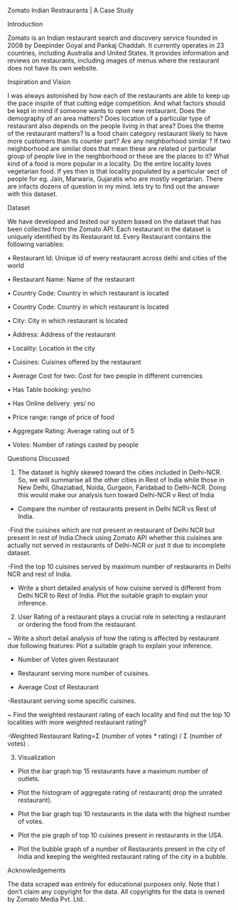 
Zomato Indian Restraurants | A Case Study

Introduction

Zomato is an Indian restaurant search and discovery service founded in 2008 by Deepinder Goyal and Pankaj Chaddah. It currently operates in 23 countries, including Australia and United States. It provides information and reviews on restaurants, including images of menus where the restaurant does not have its own website.

Inspiration and Vision

I was always astonished by how each of the restaurants are able to keep up the pace inspite of that cutting edge competition. And what factors should be kept in mind if someone wants to open new restaurant. Does the demography of an area matters? Does location of a particular type of restaurant also depends on the people living in that area? Does the theme of the restaurant matters? Is a food chain category restaurant likely to have more customers than its counter part? Are any neighborhood similar ? If two neighborhood are similar does that mean these are related or particular group of people live in the neighborhood or these are the places to it? What kind of a food is more popular in a locality. Do the entire locality loves vegetarian food. If yes then is that locality populated by a particular sect of people for eg. Jain, Marwaris, Gujaratis who are mostly vegetarian. There are infacts dozens of question in my mind. lets try to find out the answer with this dataset.

Dataset

We have developed and tested our system based on the dataset that has been collected from the Zomato API. Each restaurant in the dataset is uniquely identified by its Restaurant Id. Every Restaurant contains the following variables:

• Restaurant Id: Unique id of every restaurant across delhi and cities of the world

• Restaurant Name: Name of the restaurant

• Country Code: Country in which restaurant is located

• Country Code: Country in which restaurant is located

• City: City in which restaurant is located

• Address: Address of the restaurant

• Locality: Location in the city

• Cuisines: Cuisines offered by the restaurant

• Average Cost for two: Cost for two people in different currencies

• Has Table booking: yes/no

• Has Online delivery: yes/ no

• Price range: range of price of food

• Aggregate Rating: Average rating out of 5

• Votes: Number of ratings casted by people

Questions Discussed

1. The dataset is highly skewed toward the cities included in Delhi-NCR. So, we will summarise all the other cities in Rest of India while those in New Delhi, Ghaziabad, Noida, Gurgaon, Faridabad to Delhi-NCR. Doing this would make our analysis turn toward Delhi-NCR v Rest of India

- Compare the number of restaurants present in Delhi NCR vs Rest of India.

-Find the cuisines which are not present in restaurant of Delhi NCR but present in rest of India.Check using Zomato API whether this cuisines are actually not served in restaurants of Delhi-NCR or just it due to incomplete dataset.

-Find the top 10 cuisines served by maximum number of restaurants in Delhi NCR and rest of India.

- Write a short detailed analysis of how cuisine served is different from Delhi NCR to Rest of India. Plot the suitable graph to explain your inference.

2. User Rating of a restaurant plays a crucial role in selecting a restaurant or ordering the food from the restaurant.

~ Write a short detail analysis of how the rating is affected by restaurant due following features: Plot a suitable graph to explain your inference.

- Number of Votes given Restaurant

- Restaurant serving more number of cuisines.

- Average Cost of Restaurant

-Restaurant serving some specific cuisines.

~ Find the weighted restaurant rating of each locality and find out the top 10 localities with more weighted restaurant rating?

-Weighted Restaurant Rating=Σ (number of votes * rating) / Σ (number of votes) .

3. Visualization

- Plot the bar graph top 15 restaurants have a maximum number of outlets.

- Plot the histogram of aggregate rating of restaurant( drop the unrated restaurant).

- Plot the bar graph top 10 restaurants in the data with the highest number of votes.

- Plot the pie graph of top 10 cuisines present in restaurants in the USA.

- Plot the bubble graph of a number of Restaurants present in the city of India and keeping the weighted restaurant rating of the city in a bubble.

Acknowledgements

The data scraped was entirely for educational purposes only. Note that I don’t claim any copyright for the data. All copyrights for the data is owned by Zomato Media Pvt. Ltd..

